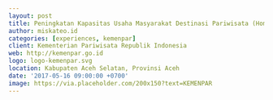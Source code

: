 ```yaml
---
layout: post
title: Peningkatan Kapasitas Usaha Masyarakat Destinasi Pariwisata (Homestay dan Digital)
author: miskateo.id
categories: [experiences, kemenpar]
client: Kementerian Pariwisata Republik Indonesia
web: http://kemenpar.go.id
logo: logo-kemenpar.svg
location: Kabupaten Aceh Selatan, Provinsi Aceh
date: '2017-05-16 09:00:00 +0700'
image: https://via.placeholder.com/200x150?text=KEMENPAR
---
```

